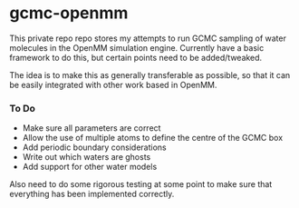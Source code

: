 # gcmc-openmm

This private repo repo stores my attempts to run GCMC sampling of water molecules in the OpenMM simulation engine.
Currently have a basic framework to do this, but certain points need to be added/tweaked.

The idea is to make this as generally transferable as possible, so that it can be easily integrated with other work based in OpenMM.

### To Do
- Make sure all parameters are correct
- Allow the use of multiple atoms to define the centre of the GCMC box
- Add periodic boundary considerations
- Write out which waters are ghosts
- Add support for other water models

Also need to do some rigorous testing at some point to make sure that everything has been implemented correctly.

